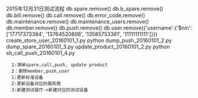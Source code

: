 2015年12月31日测试流程
	db.spare.remove()
	db.b_spare.remove()
	db.bill.remove()
	db.call.remove()
	db.error_code.remove()
	db.maintenance.remove()
	db.maintenance_users.remove()
	db.member.remove()
	db.push.remove()
	db.user.remove({'username':{'$nin':['17717373384', '13764520898', '13585753381', '11111111111']}})
	create_store_user_20160101_1.py
	python dump_push_20160101_2.py 
	dump_spare_20160101_3.py
	update_product_20160101_2.py
	python sh_call_push_20160101_4.py 

	  1:清掉spare,call,push, update product
	  2：删除member,push,user
      1:更新标准设备
      2:更新设备对应的服务商
      3:新建测试餐厅->新建对应的测试设备